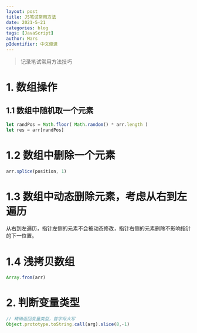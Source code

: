 ```yaml
---
layout: post
title: JS笔试常用方法
date: 2021-5-21
categories: blog
tags: [JavaScript]
author: Mars
pIdentifier: 中文缩进
---
```


> 记录笔试常用方法技巧
>

# 1. 数组操作

## 1.1 数组中随机取一个元素

```js
let randPos = Math.floor( Math.random() * arr.length )
let res = arr[randPos]
```

# 1.2 数组中删除一个元素

```js
arr.splice(position, 1)
```

# 1.3 数组中动态删除元素，考虑从右到左遍历

从右到左遍历，指针左侧的元素不会被动态修改，指针右侧的元素删除不影响指针的下一位置。

# 1.4 浅拷贝数组

```js
Array.from(arr)
```

# 2. 判断变量类型

```js
// 精确返回变量类型，首字母大写
Object.prototype.toString.call(arg).slice(8,-1)
```
